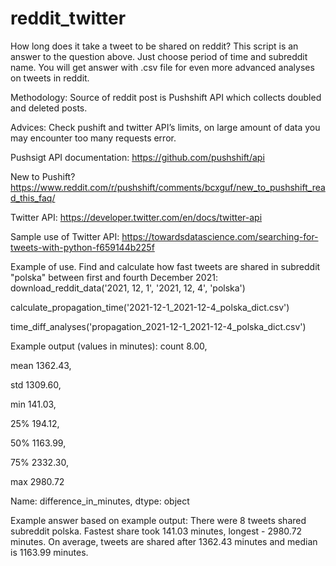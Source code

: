 # reddit_twitter
How long does it take a tweet to be shared on reddit?
This script is an answer to the question above. Just choose period of time and subreddit name.
You will get answer with .csv file for even more advanced analyses on tweets in reddit.

Methodology:
Source of reddit post is Pushshift API which collects doubled and deleted posts.

Advices:
Check pushift and twitter API’s limits, on large amount of data you may encounter too many requests error.

Pushsigt API documentation: https://github.com/pushshift/api

New to Pushift? https://www.reddit.com/r/pushshift/comments/bcxguf/new_to_pushshift_read_this_faq/

Twitter API: https://developer.twitter.com/en/docs/twitter-api

Sample use of Twitter API: https://towardsdatascience.com/searching-for-tweets-with-python-f659144b225f

Example of use. Find and calculate how fast tweets are shared in subreddit "polska" between first and fourth December 2021:
download_reddit_data('2021, 12, 1', '2021, 12, 4', 'polska')

calculate_propagation_time('2021-12-1_2021-12-4_polska_dict.csv')

time_diff_analyses('propagation_2021-12-1_2021-12-4_polska_dict.csv')

Example output (values in minutes):
count       8.00, 

mean     1362.43, 

std      1309.60, 

min       141.03, 

25%       194.12, 

50%      1163.99, 

75%      2332.30, 

max      2980.72

Name: difference_in_minutes, dtype: object

Example answer based on example output:
There were 8 tweets shared subreddit polska. Fastest share took 141.03 minutes, longest - 2980.72 minutes.
On average, tweets are shared after 1362.43 minutes and median is 1163.99 minutes.
